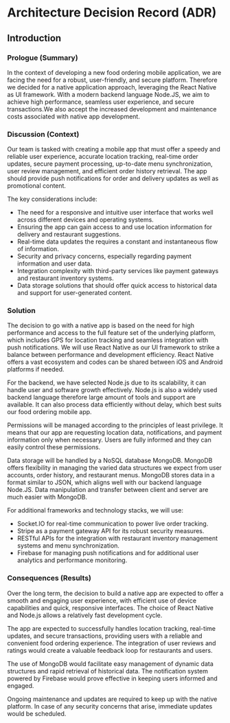 # Architecture Decision Record (ADR)

## Introduction

### Prologue (Summary)

In the context of developing a new food ordering mobile application, we are facing the need for a robust, user-friendly, and secure platform. Therefore we decided for a native application approach, leveraging the React Native as UI framework. With a modern backend language Node.JS, we aim to achieve high performance, seamless user experience, and secure transactions.We also accept the increased development and maintenance costs associated with native app development.

### Discussion (Context)

Our team is tasked with creating a mobile app that must offer a speedy and reliable user experience, accurate location tracking, real-time order updates, secure payment processing, up-to-date menu synchronization, user review management, and efficient order history retrieval. The app should provide push notifications for order and delivery updates as well as promotional content.

The key considerations include:

- The need for a responsive and intuitive user interface that works well across different devices and operating systems.
- Ensuring the app can gain access to and use location information for delivery and restaurant suggestions.
- Real-time data updates the requires a constant and instantaneous flow of information.
- Security and privacy concerns, especially regarding payment information and user data.
- Integration complexity with third-party services like payment gateways and restaurant inventory systems.
- Data storage solutions that should offer quick access to historical data and support for user-generated content.

### Solution

The decision to go with a native app is based on the need for high performance and access to the full feature set of the underlying platform, which includes GPS for location tracking and seamless integration with push notifications. We will use React Native as our UI framework to strike a balance between performance and development efficiency. React Native offers a vast ecosystem and codes can be shared between iOS and Android platforms if needed.

For the backend, we have selected Node.js due to its scalability, it can handle user and software growth effectively. Node.js is also a widely used backend language therefore large amount of tools and support are available. It can also process data efficiently without delay, which best suits our food ordering mobile app.

Permissions will be managed according to the principles of least privilege. It means that our app are requesting location data, notifications, and payment information only when necessary.
Users are fully informed and they can easily control these permissions.

Data storage will be handled by a NoSQL database MongoDB. MongoDB offers flexibility in managing the varied data structures we expect from user accounts, order history, and restaurant menus. MongoDB stores data in a format similar to JSON, which aligns well with our backend language Node.JS. Data manipulation and transfer between client and server are much easier with MongoDB.

For additional frameworks and technology stacks, we will use:

- Socket.IO for real-time communication to power live order tracking.
- Stripe as a payment gateway API for its robust security measures.
- RESTful APIs for the integration with restaurant inventory management systems and menu synchronization.
- Firebase for managing push notifications and for additional user analytics and performance monitoring.

### Consequences (Results)

Over the long term, the decision to build a native app are expected to offer a smooth and engaging user experience, with efficient use of device capabilities and quick, responsive interfaces. The choice of React Native and Node.js allows a relatively fast development cycle.

The app are expected to successfully handles location tracking, real-time updates, and secure transactions, providing users with a reliable and convenient food ordering experience. The integration of user reviews and ratings would create a valuable feedback loop for restaurants and users.

The use of MongoDB would facilitate easy management of dynamic data structures and rapid retrieval of historical data. The notification system powered by Firebase would prove effective in keeping users informed and engaged.

Ongoing maintenance and updates are required to keep up with the native platform. In case of any security concerns that arise, immediate updates would be scheduled.
